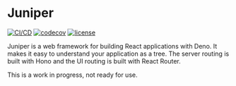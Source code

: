 # Juniper

[![CI/CD](https://github.com/udibo/juniper/actions/workflows/main.yml/badge.svg)](https://github.com/udibo/juniper/actions/workflows/main.yml)
[![codecov](https://codecov.io/gh/udibo/juniper/graph/badge.svg?token=ZXCYCMUQ34)](https://codecov.io/gh/udibo/juniper)
[![license](https://img.shields.io/github/license/udibo/juniper)](https://github.com/udibo/juniper/blob/main/LICENSE)

Juniper is a web framework for building React applications with Deno. It makes
it easy to understand your application as a tree. The server routing is built
with Hono and the UI routing is built with React Router.

This is a work in progress, not ready for use.
